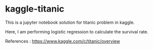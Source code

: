 # kaggle-titanic
This is a jupyter notebook solution for titanic problem in kaggle.

Here, I am performing logistic regression to calculate the survival rate.

References : https://www.kaggle.com/c/titanic/overview
